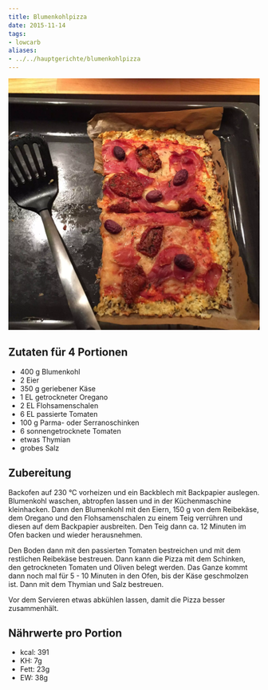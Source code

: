 ```yaml
---
title: Blumenkohlpizza
date: 2015-11-14
tags:
- lowcarb
aliases:
- ../../hauptgerichte/blumenkohlpizza
---
```


![](/img/blumenkohlpizza.webp)

## Zutaten für 4 Portionen
- 400 g     Blumenkohl
- 2         Eier
- 350 g     geriebener Käse
- 1 EL      getrockneter Oregano
- 2 EL      Flohsamenschalen
- 6 EL      passierte Tomaten
- 100 g     Parma- oder Serranoschinken
- 6         sonnengetrocknete Tomaten
- etwas Thymian
- grobes Salz

## Zubereitung
Backofen auf 230 °C vorheizen und ein Backblech mit Backpapier auslegen. Blumenkohl waschen, abtropfen lassen und in der Küchenmaschine kleinhacken. Dann den Blumenkohl mit den Eiern, 150 g von dem Reibekäse, dem Oregano und den Flohsamenschalen zu einem Teig verrühren und diesen auf dem Backpapier ausbreiten. Den Teig dann ca. 12 Minuten im Ofen backen und wieder herausnehmen.

Den Boden dann mit den passierten Tomaten bestreichen und mit dem restlichen Reibekäse bestreuen. Dann kann die Pizza mit dem Schinken, den getrockneten Tomaten und Oliven belegt werden. Das Ganze kommt dann noch mal für 5 - 10 Minuten in den Ofen, bis der Käse geschmolzen ist. Dann mit dem Thymian und Salz bestreuen.

Vor dem Servieren etwas abkühlen lassen, damit die Pizza besser zusammenhält.

## Nährwerte pro Portion
- kcal: 391
- KH:     7g
- Fett:  23g
- EW:    38g
